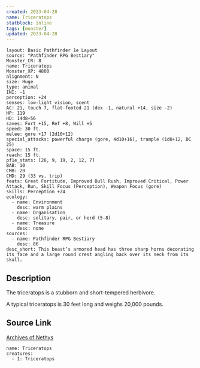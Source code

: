 ```yaml
---
created: 2023-04-28
name: Triceratops
statblock: inline
tags: [monster]
updated: 2023-04-28
---
```

```statblock
layout: Basic Pathfinder 1e Layout
source: "Pathfinder RPG Bestiary"
Monster_CR: 8
name: Triceratops
Monster_XP: 4800
alignment: N
size: Huge
type: animal
INI: -1
perception: +24
senses: low-light vision, scent
AC: 21, touch 7, flat-footed 21 (dex -1, natural +14, size -2)
HP: 119
HD: 14d8+56
saves: Fort +15, Ref +8, Will +5
speed: 30 ft.
melee: gore +17 (2d10+12)
special_attacks: powerful charge (gore, 4d10+16), trample (1d8+12, DC 25)
space: 15 ft.
reach: 15 ft.
pf1e_stats: [26, 9, 19, 2, 12, 7]
BAB: 10
CMB: 20
CMD: 29 (33 vs. trip)
feats: Great Fortitude, Improved Bull Rush, Improved Critical, Power Attack, Run, Skill Focus (Perception), Weapon Focus (gore)
skills: Perception +24
ecology:
  - name: Environment
    desc: warm plains
  - name: Organisation
    desc: solitary, pair, or herd (5-8)
  - name: Treasure
    desc: none
sources:
  - name: Pathfinder RPG Bestiary
    desc: 86
desc_short: This beast’s armored head has three sharp horns decorating its face and a large round crest angling back over its neck from its skull.
```
## Description
The triceratops is a stubborn and short-tempered herbivore.

A typical triceratops is 30 feet long and weighs 20,000 pounds.
## Source Link
[Archives of Nethys](https://aonprd.com/MonsterDisplay.aspx?ItemName=Triceratops)
```encounter-table
name: Triceratops
creatures:
  - 1: Triceratops
```

